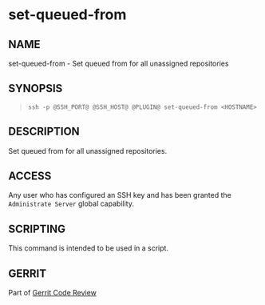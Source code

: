 set-queued-from
=====================

NAME
----
set-queued-from - Set queued from for all unassigned repositories

SYNOPSIS
--------
>     ssh -p @SSH_PORT@ @SSH_HOST@ @PLUGIN@ set-queued-from <HOSTNAME>

DESCRIPTION
-----------
Set queued from for all unassigned repositories.

ACCESS
------
Any user who has configured an SSH key and has been granted the
`Administrate Server` global capability.

SCRIPTING
---------
This command is intended to be used in a script.

GERRIT
------
Part of [Gerrit Code Review](../../../Documentation/index.html)
